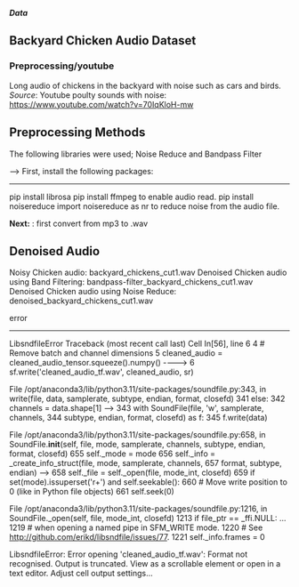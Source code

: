 ***Data***
## Backyard Chicken Audio Dataset

### Preprocessing/youtube
Long audio of chickens in the backyard with noise such as cars and birds.
*Source*: Youtube poulty sounds with noise: https://www.youtube.com/watch?v=70IqKloH-mw

## Preprocessing Methods
The following libraries were used;
Noise Reduce and Bandpass Filter

--> First, install the following packages:
____________________
pip install librosa
pip install ffmpeg to enable audio read.
pip install noisereduce
import noisereduce as nr to reduce noise from the audio file.

**Next:** : first convert from mp3 to .wav

## Denoised Audio

Noisy Chicken audio: backyard_chickens_cut1.wav
Denoised Chicken audio using Band Filtering: bandpass-filter_backyard_chickens_cut1.wav 
Denoised Chicken audio using Noise Reduce: denoised_backyard_chickens_cut1.wav



error

---------------------------------------------------------------------------
LibsndfileError                           Traceback (most recent call last)
Cell In[56], line 6
      4 # Remove batch and channel dimensions
      5 cleaned_audio = cleaned_audio_tensor.squeeze().numpy()
----> 6 sf.write('cleaned_audio_tf.wav', cleaned_audio, sr)

File /opt/anaconda3/lib/python3.11/site-packages/soundfile.py:343, in write(file, data, samplerate, subtype, endian, format, closefd)
    341 else:
    342     channels = data.shape[1]
--> 343 with SoundFile(file, 'w', samplerate, channels,
    344                subtype, endian, format, closefd) as f:
    345     f.write(data)

File /opt/anaconda3/lib/python3.11/site-packages/soundfile.py:658, in SoundFile.__init__(self, file, mode, samplerate, channels, subtype, endian, format, closefd)
    655 self._mode = mode
    656 self._info = _create_info_struct(file, mode, samplerate, channels,
    657                                  format, subtype, endian)
--> 658 self._file = self._open(file, mode_int, closefd)
    659 if set(mode).issuperset('r+') and self.seekable():
    660     # Move write position to 0 (like in Python file objects)
    661     self.seek(0)

File /opt/anaconda3/lib/python3.11/site-packages/soundfile.py:1216, in SoundFile._open(self, file, mode_int, closefd)
   1213 if file_ptr == _ffi.NULL:
...
   1219     # when opening a named pipe in SFM_WRITE mode.
   1220     # See http://github.com/erikd/libsndfile/issues/77.
   1221     self._info.frames = 0

LibsndfileError: Error opening 'cleaned_audio_tf.wav': Format not recognised.
Output is truncated. View as a scrollable element or open in a text editor. Adjust cell output settings...







<!-- animals_basel: cow sounds are divided into; cough sounds,Estrus call, food anticipating call and normal call. (source: https://www.ncbi.nlm.nih.gov/pmc/articles/PMC7911430/ Deep Learning-Based Cattle Vocal Classification Model and Real-Time Livestock Monitoring System with Noise Filtering ).
BovineTalk: https://gitlab.com/is-annazam/bovinetalk
Youtube: Youtube poulty sounds with noise: https://www.youtube.com/watch?v=70IqKloH-mw  -->